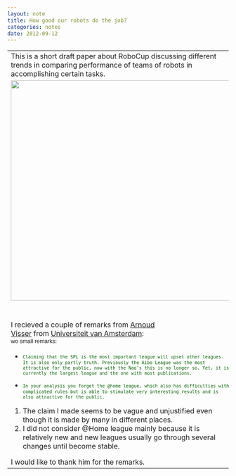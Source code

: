 ```yaml
---
layout: note
title: How good our robots do the job?
categories: notes
date: 2012-09-12
---
```

<div class="entry-content"><div xmlns="http://www.w3.org/1999/xhtml"><table cellspacing="0" class="sites-layout-name-one-column sites-layout-hbox"><tbody><tr><td class="sites-layout-tile sites-tile-name-content-1"><div dir="ltr">This is a short draft paper about RoboCup discussing different trends in comparing performance of teams of robots in accomplishing certain tasks.<div><img class="igm" data-igsrc="http://241.gmodules.com/ig/ifr?mid=241&amp;synd=trogedit&amp;url=http%3A%2F%2Fhosting.gmodules.com%2Fig%2Fgadgets%2Ffile%2F117808631063490062819%2Fgoogledocsviewer.xml&amp;up_DocUrl=https%3A%2F%2Fdocs.google.com%2Fviewer%3Fa%3Dv%26pid%3Dexplorer%26chrome%3Dtrue%26srcid%3D0B-_cDn-lHNl8MTMzZjUyMjAtNTFkYy00ODE4LTg5Y2YtOGU1MzMzYzFjYThm%26hl%3Den_US&amp;up_height=500&amp;up_page=0&amp;up_chrome=false&amp;up_Version=&amp;h=500&amp;w=100%25" data-props="align:center;borderTitle:Google Docs Viewer;height:500;igsrc:http#58//241.gmodules.com/ig/ifr?mid=241&amp;synd=trogedit&amp;url=http%3A%2F%2Fhosting.gmodules.com%2Fig%2Fgadgets%2Ffile%2F117808631063490062819%2Fgoogledocsviewer.xml&amp;up_DocUrl=https%3A%2F%2Fdocs.google.com%2Fviewer%3Fa%3Dv%26pid%3Dexplorer%26chrome%3Dtrue%26srcid%3D0B-_cDn-lHNl8MTMzZjUyMjAtNTFkYy00ODE4LTg5Y2YtOGU1MzMzYzFjYThm%26hl%3Den_US&amp;up_height=500&amp;up_page=0&amp;up_chrome=false&amp;up_Version=&amp;h=500&amp;w=100%25;mid:241;scrolling:no;showBorder:false;showBorderTitle:null;spec:http#58//hosting.gmodules.com/ig/gadgets/file/117808631063490062819/googledocsviewer.xml;up_DocUrl:https#58//docs.google.com/viewer?a=v&amp;pid=explorer&amp;chrome=true&amp;srcid=0B-_cDn-lHNl8MTMzZjUyMjAtNTFkYy00ODE4LTg5Y2YtOGU1MzMzYzFjYThm&amp;hl=en_US;up_Version:;up_chrome:false;up_height:500;up_page:0;view:default;width:100%;wrap:false;" data-type="ggs-gadget" height="500" src="http://www.google.com/chart?chc=sites&amp;cht=d&amp;chdp=sites&amp;chl=%5B%5BGoogle+Gadget'%3D20'f%5Cv'a%5C%3D0'10'%3D499'0'dim'%5Cbox1'b%5CF6F6F6'fC%5CF6F6F6'eC%5C0'sk'%5C%5B%22Google+Docs+Viewer%22'%5D'a%5CV%5C%3D12'f%5C%5DV%5Cta%5C%3D10'%3D0'%3D500'%3D497'dim'%5C%3D10'%3D10'%3D500'%3D497'vdim'%5Cbox1'b%5Cva%5CF6F6F6'fC%5CC8C8C8'eC%5C'a%5C%5Do%5CLauto'f%5C&amp;sig=OfUaZFnNsWoXww5DSlHcUx_sBCw" style="display:block;margin:5px auto;text-align:center;" width="500"/><br/></div><div><div></div></div><div><div><br/></div><div>I recieved a couple of remarks from <a href="http://www.science.uva.nl/~arnoud/" rel="nofollow" target="_blank">Arnoud Visser</a> from <a href="http://www.uva.nl/start.cfm" rel="nofollow" target="_blank">Universiteit van Amsterdam</a>:</div><div><div dir="ltr"><font face="Arial" size="2">wo small remarks:</font></div><div dir="ltr"></div><div class="sites-codeblock sites-codesnippet-block"><div dir="ltr"><ul><li><span style="color:rgb(0,96,0);font-family:monospace;line-height:12px;font-size:small">Claiming that the SPL is the most important league will upset other leagues. It is also only partly truth. </span><span style="color:rgb(0,96,0);font-family:monospace;line-height:12px;font-size:small">Previously the Aibo League was the most attractive for the public, now with the Nao's this is no longer so. </span><span style="color:rgb(0,96,0);font-family:monospace;line-height:12px;font-size:small">Yet, it is currently the largest league and the one with most publications.<br/><br/></span></li><li><span style="color:rgb(0,96,0);font-family:monospace;line-height:12px;font-size:small">In your analysis you forget the @home league, which also has difficulties with complicated rules but </span><span style="color:rgb(0,96,0);font-family:monospace;line-height:12px;font-size:small">is able to stimulate very interesting results and is also attractive for the public.</span></li></ul></div></div></div><div><ol><li>The claim I made seems to be vague and unjustified even though it is made by many in different places. </li><li>I did not consider @Home league mainly because it is relatively new and new leagues usually go through several changes until become stable.</li></ol><div>I would like to thank him for the remarks.</div></div></div></div></td></tr></tbody></table></div></div>
